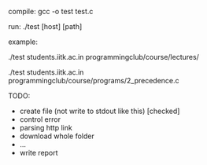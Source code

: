 compile: gcc -o test test.c

run: ./test [host] [path]

example: 

./test     students.iitk.ac.in     programmingclub/course/lectures/

./test     students.iitk.ac.in     programmingclub/course/programs/2_precedence.c

TODO:
*    create file (not write to stdout like this) [checked]
*    control error
*    parsing http link
*    download whole folder
*    ...
*    write report
